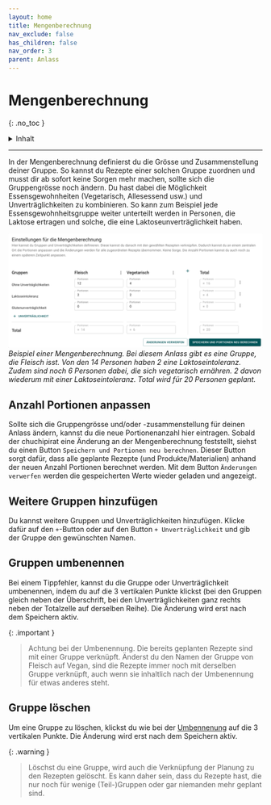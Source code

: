 ```yaml
---
layout: home
title: Mengenberechnung
nav_exclude: false
has_children: false
nav_order: 3
parent: Anlass
---
```

# Mengenberechnung
{: .no_toc }

<details markdown="block">
  <summary>
    Inhalt
  </summary>
  {: .text-delta }
- TOC
{:toc}
</details>

---
In der Mengenberechnung definierst du die Grösse und Zusammenstellung deiner Gruppe. So kannst du Rezepte einer solchen Gruppe zuordnen und musst dir ab sofort keine Sorgen mehr machen, sollte sich die Gruppengrösse noch ändern. 
Du hast dabei die Möglichkeit Essensgewohnheiten (Vegetarisch, Allesessend usw.) und Unverträglichkeiten zu kombinieren. So kann zum Beispiel jede Essensgewohnheitsgruppe  weiter unterteilt werden in Personen, die Laktose ertragen und solche, die eine Laktoseunverträglichkeit haben. 


![Beispiel Mengenberechnung](https://github.com/chuchipirat/chuchipirat.github.io/blob/main/docs/event/_images/groupconfiguration_change_settings.png?raw=true)
_Beispiel einer Mengenberechnung. Bei diesem Anlass gibt es eine Gruppe, die Fleisch isst. Von den 14 Personen haben 2 eine Laktoseintoleranz. Zudem sind noch 6 Personen dabei, die sich vegetarisch ernähren. 2 davon wiederum mit einer Laktoseintoleranz. Total wird für 20 Personen geplant._
## Anzahl Portionen anpassen
Sollte sich die Gruppengrösse und/oder -zusammenstellung für deinen Anlass ändern, kannst du die neue Portionenanzahl hier eintragen. Sobald der chuchipirat eine Änderung an der Mengenberechnung feststellt, siehst du einen Button `Speichern und Portionen neu berechnen`. Dieser Button sorgt dafür, dass alle geplante Rezepte (und Produkte/Materialien) anhand der neuen Anzahl Portionen berechnet werden. Mit dem Button `Änderungen verwerfen` werden die gespeicherten Werte wieder geladen und angezeigt.

## Weitere Gruppen hinzufügen
Du kannst weitere Gruppen und Unverträglichkeiten hinzufügen. Klicke dafür auf den `+`-Button oder auf den Button `+ Unverträglichkeit` und gib der Gruppe den gewünschten Namen.

## Gruppen umbenennen
Bei einem Tippfehler, kannst du die Gruppe oder Unverträglichkeit umbenennen, indem du auf die 3 vertikalen Punkte klickst (bei den Gruppen gleich neben der Überschrift, bei den Unverträglichkeiten ganz rechts neben der Totalzelle auf derselben Reihe). Die Änderung wird erst nach dem Speichern aktiv.

{: .important }

> Achtung bei der Umbenennung. Die bereits geplanten Rezepte sind mit einer Gruppe verknüpft. Änderst du den Namen der Gruppe von Fleisch auf Vegan, sind die Rezepte immer noch mit derselben Gruppe verknüpft, auch wenn sie inhaltlich nach der Umbenennung für etwas anderes steht.

## Gruppe löschen
Um eine Gruppe zu löschen, klickst du wie bei der [Umbennenung](#gruppen-umbenennen) auf die 3 vertikalen Punkte. Die Änderung wird erst nach dem Speichern aktiv.

{: .warning }

> Löschst du eine Gruppe, wird auch die Verknüpfung der Planung zu den Rezepten gelöscht. Es kann daher sein, dass du Rezepte hast, die nur noch für wenige (Teil-)Gruppen oder gar niemanden mehr geplant sind.



  